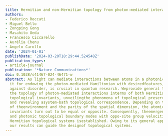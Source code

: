 ```yaml
---
title: Hermitian and non-Hermitian topology from photon-mediated interactions
authors:
- Federico Roccati
- Miguel Bello
- Zongping Gong
- Masahito Ueda
- Francesco Ciccarello
- Aurélia Chenu
- Angelo Carollo
date: '2024-01-01'
publishDate: '2024-03-20T18:29:44.524548Z'
publication_types:
- article-journal
publication: '*Nature Communications*'
doi: 0.1038/s41467-024-46471-w
abstract: As light can mediate interactions between atoms in a photonic environment,engineering
  it for endowing the photon-mediated Hamiltonian with desiredfeatures, like robustness
  against disorder, is crucial in quantum research. Weprovide general theorems on
  the topology of photon-mediated interactions interms of both Hermitian and non-Hermitian
  topological invariants, unveilingthe phenomena of topological preservation and reversal,
  and revealing asystem-bath topological correspondence. Depending on the Hermiticity
  of theenvironment and the parity of the spatial dimension, the atomic and photonictopological
  invariants turn out to be equal or opposite. Consequently, theemergence of atomic
  and photonic topological boundary modes with oppo-site group velocities in two-dimensional
  Hermitian topological systems isestablished. Owing to its general applicability,
  our results can guide the designof topological systems.
---
```

